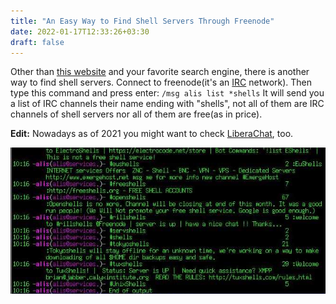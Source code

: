 ```yaml
---
title: "An Easy Way to Find Shell Servers Through Freenode"
date: 2022-01-17T12:33:26+03:30
draft: false 
---
```


Other than [this website](http://shells.red-pill.eu/) and your favorite search engine, there is another way to find shell servers. Connect to freenode(it's an [IRC](https://en.wikipedia.org/wiki/IRC) network). Then type this command and press enter: `/msg alis list *shells` It will send you a list of IRC channels their name ending with "shells", not all of them are IRC channels of shell servers nor all of them are free(as in price).

**Edit:** Nowadays as of 2021 you might want to check [LiberaChat](https://libera.chat), too.

![Finding shell servers using freenode image](/finding-shell-servers-using-freenode.jpg)
